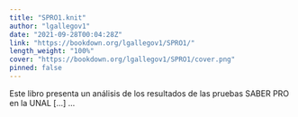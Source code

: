```yaml
---
title: "SPRO1.knit"
author: "lgallegov1"
date: "2021-09-28T00:04:28Z"
link: "https://bookdown.org/lgallegov1/SPRO1/"
length_weight: "100%"
cover: "https://bookdown.org/lgallegov1/SPRO1/cover.png"
pinned: false
---
```


Este libro presenta un análisis de los resultados de las pruebas SABER PRO en la UNAL [...]  ...
